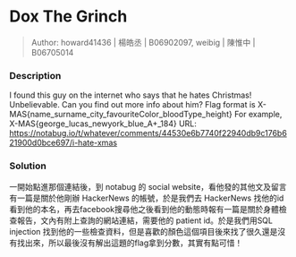 # Dox The Grinch

> Author: howard41436 | 楊皓丞 | B06902097, weibig | 陳惟中 | B06705014

### Description

I found this guy on the internet who says that he hates Christmas! Unbelievable. Can you find out more info about him? Flag format is X-MAS{name_surname_city_favouriteColor_bloodType_height} 
For example, X-MAS{george_lucas_newyork_blue_A+_184} 
URL: https://notabug.io/t/whatever/comments/44530e6b7740f22940db9c176b621900d0bce697/i-hate-xmas


### Solution

一開始點進那個連結後，到 notabug 的 social website，看他發的其他文及留言有一篇是關於他剛辦 HackerNews 的帳號，於是我們去 HackerNews 找他的id看到他的本名，再去facebook搜尋他之後看到他的動態時報有一篇是關於身體檢查報告，文內有附上查詢的網站連結，需要他的 patient id。於是我們用SQL injection 找到他的一些檢查資料，但是喜歡的顏色這個項目後來找了很久還是沒有找出來，所以最後沒有解出這題的flag拿到分數，其實有點可惜！